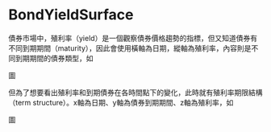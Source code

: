 # BondYieldSurface

債券市場中，殖利率（yield）是一個觀察債券價格趨勢的指標，但又知道債券有不同到期期間（maturity），因此會使用橫軸為日期，縱軸為殖利率，內容則是不同到期期間的債券類型，如

圖

但為了想要看出殖利率和到期債券在各時間點下的變化，此時就有殖利率期限結構（term structure）。x軸為日期、y軸為債券到期期間、z軸為殖利率，如

圖
